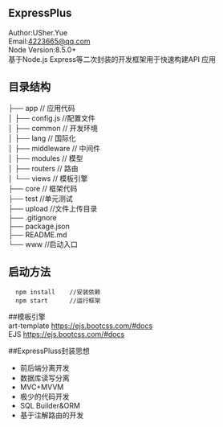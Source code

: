 ## ExpressPlus
Author:USher.Yue  
Email:4223665@qq.com  
Node Version:8.5.0+  
基于Node.js Express等二次封装的开发框架用于快速构建API 应用

## 目录结构  
├── app                         // 应用代码  
│   ├── config.js                  //配置文件   
│   ├── common                   // 开发环境    
│   ├── lang                      // 国际化  
│   ├── middleware                // 中间件  
│   ├── modules                // 模型  
│   ├── routers               //  路由   
│   └── views                 // 模板引擎    
├── core                      // 框架代码   
├── test                      //单元测试    
├── upload                    //文件上传目录    
├── .gitignore          
├── package.json  
├── README.md                    
└── www            //启动入口

## 启动方法
```  
  npm install    //安装依赖
  npm start      //运行框架
```
##模板引擎   
art-template   https://ejs.bootcss.com/#docs  
EJS   https://ejs.bootcss.com/#docs  

##ExpressPluss封装思想 

*  前后端分离开发  
*  数据库读写分离  
*  MVC+MVVM   
*  极少的代码开发  
*  SQL Builder&ORM  
*  基于注解路由的开发



